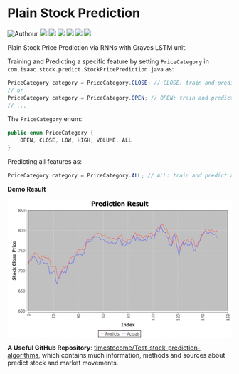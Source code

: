 # Plain Stock Prediction

![Authour](https://img.shields.io/badge/Author-Zhang%20Hao%20(Isaac%20Changhau)-blue.svg) ![](https://img.shields.io/badge/Java-1.8-brightgreen.svg) ![](https://img.shields.io/badge/DeepLearning4J-0.9.1-yellowgreen.svg) ![](https://img.shields.io/badge/ND4J-0.9.1-yellowgreen.svg) ![](https://img.shields.io/badge/Guava-23.0-yellowgreen.svg) ![](https://img.shields.io/badge/OpenCSV-3.9-yellowgreen.svg) ![](https://img.shields.io/badge/Spark-2.1.0-yellowgreen.svg)

Plain Stock Price Prediction via RNNs with Graves LSTM unit.

Training and Predicting a specific feature by setting `PriceCategory` in `com.isaac.stock.predict.StockPricePrediction.java` as:
```java
PriceCategory category = PriceCategory.CLOSE; // CLOSE: train and predict close price
// or
PriceCategory category = PriceCategory.OPEN; // OPEN: train and predict open price
// ...
```
The `PriceCategory` enum:
```java
public enum PriceCategory {
    OPEN, CLOSE, LOW, HIGH, VOLUME, ALL
}
```
Predicting all features as:
```java
PriceCategory category = PriceCategory.ALL; // ALL: train and predict all features
```

**Demo Result**

<img src="predict.png" align=center />

**A Useful GitHub Repository**: [timestocome/Test-stock-prediction-algorithms](https://github.com/timestocome/Test-stock-prediction-algorithms), which contains much information, methods and sources about predict stock and market movements.
